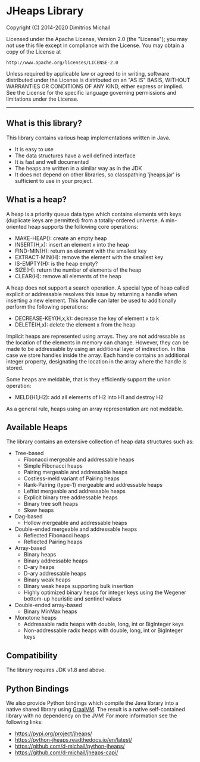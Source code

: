 # JHeaps Library

Copyright (C) 2014-2020 Dimitrios Michail

Licensed under the Apache License, Version 2.0 (the "License");
you may not use this file except in compliance with the License.
You may obtain a copy of the License at

    http://www.apache.org/licenses/LICENSE-2.0

Unless required by applicable law or agreed to in writing, software
distributed under the License is distributed on an "AS IS" BASIS,
WITHOUT WARRANTIES OR CONDITIONS OF ANY KIND, either express or implied.
See the License for the specific language governing permissions and
limitations under the License.

***

## What is this library?

This library contains various heap implementations written in Java.

* It is easy to use
* The data structures have a well defined interface
* It is fast and well documented
* The heaps are written in a similar way as in the JDK
* It does not depend on other libraries, so classpathing 'jheaps.jar' is sufficient
  to use in your project.

## What is a heap?

A heap is a priority queue data type which contains elements with keys (duplicate keys
are permitted) from a totally-ordered universe. A min-oriented heap 
supports the following core operations: 

* MAKE-HEAP(): create an empty heap
* INSERT(H,x): insert an element x into the heap
* FIND-MIN(H): return an element with the smallest key
* EXTRACT-MIN(H): remove the element with the smallest key
* IS-EMPTY(H): is the heap empty?
* SIZE(H): return the number of elements of the heap
* CLEAR(H): remove all elements of the heap

A heap does not support a search operation. A special type of heap called explicit or 
addressable resolves this issue by returning a handle when inserting a new element. This
handle can later be used to additionally perform the following operations: 

* DECREASE-KEY(H,x,k): decrease the key of element x to k
* DELETE(H,x): delete the element x from the heap

Implicit heaps are represented using arrays. They are not addressable as the location of the elements
in memory can change. However, they can be made to be addressable by using an additional layer of indirection.
In this case we store handles inside the array. Each handle contains an additional integer property, designating
the location in the array where the handle is stored. 

Some heaps are meldable, that is they efficiently support the union operation: 

* MELD(H1,H2): add all elements of H2 into H1 and destroy H2

As a general rule, heaps using an array representation are not meldable.

## Available Heaps

The library contains an extensive collection of heap data structures such as:

* Tree-based
  * Fibonacci mergeable and addressable heaps
  * Simple Fibonacci heaps
  * Pairing mergeable and addressable heaps
  * Costless-meld variant of Pairing heaps
  * Rank-Pairing (type-1) mergeable and addressable heaps
  * Leftist mergeable and addressable heaps
  * Explicit binary tree addressable heaps
  * Binary tree soft heaps
  * Skew heaps
* Dag-based
  * Hollow mergeable and addressable heaps
* Double-ended mergeable and addressable heaps
  * Reflected Fibonacci heaps
  * Reflected Pairing heaps
* Array-based
  * Binary heaps
  * Binary addressable heaps
  * D-ary heaps
  * D-ary addressable heaps
  * Binary weak heaps
  * Binary weak heaps supporting bulk insertion
  * Highly optimized binary heaps for integer keys using the Wegener
   bottom-up heuristic and sentinel values
* Double-ended array-based
  * Binary MinMax heaps
* Monotone heaps
  * Addressable radix heaps with double, long, int or BigInteger keys
  * Non-addressable radix heaps with double, long, int or BigInteger keys

## Compatibility

The library requires JDK v1.8 and above. 

## Python Bindings

We also provide Python bindings which compile the Java library into a native shared library using
[GraalVM](https://www.graalvm.org/).
The result is a native self-contained library with no dependency on the JVM! For more information
see the following links:

* <https://pypi.org/project/jheaps/>
* <https://python-jheaps.readthedocs.io/en/latest/>
* <https://github.com/d-michail/python-jheaps/>
* <https://github.com/d-michail/jheaps-capi/>

